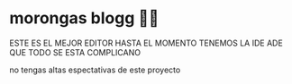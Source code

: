 # morongas blogg 💚💚

ESTE ES EL MEJOR EDITOR HASTA EL MOMENTO TENEMOS LA IDE ADE QUE TODO SE ESTA COMPLICANO

no tengas altas espectativas de este proyecto

